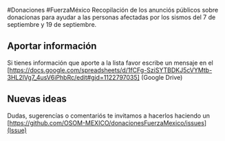 #Donaciones #FuerzaMéxico
Recopilación de los anunciós públicos sobre donacionas para ayudar a las personas afectadas por los sismos del 7 de septiembre y 19 de septiembre.

## Aportar información
Si tienes información que aporte a la lista favor escribe un mensaje en el [https://docs.google.com/spreadsheets/d/1fCFg-SziSYTBDKJ5cVYMtb-3HL2lVg7_4usV6iPhbRc/edit#gid=1122797035] (Google Drive)



## Nuevas ideas
Dudas, sugerencías o comentariós te invitamos a hacerlos haciendo un [https://github.com/OSOM-MEXICO/donacionesFuerzaMexico/issues](Issue)
